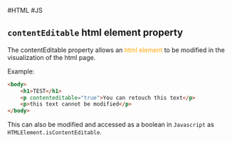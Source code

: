 #HTML #JS 

## `contentEditable` html element property


The contentEditable property allows an <span style="color:orange;">html element</span> to be modified in the visualization of the html page. 


Example: 
```html
<body>
	<h1>TEST</h1> 
	<p contenteditable="true">You can retouch this text</p>
	<p>this text cannot be modified</p>
</body>
```

This can also be modified and accessed as a boolean in `Javascript` as `HTMLElement.isContentEditable`. 

